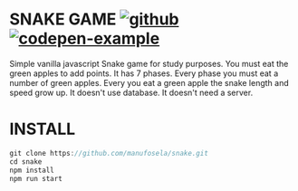 # SNAKE GAME [![github](https://img.shields.io/badge/github-repository-green)](https://github.com/manu/snake) [![codepen-example](https://img.shields.io/badge/codepen-example-black)](https://codepen.io/manufosela/pen/jOMxdxj)

Simple vanilla javascript Snake game for study purposes.
You must eat the green apples to add points.
It has 7 phases.
Every phase you must eat a number of green apples.
Every you eat a green apple the snake length and speed grow up.
It doesn't use database.
It doesn't need a server.

# INSTALL

```javascript
git clone https://github.com/manufosela/snake.git
cd snake
npm install
npm run start
```